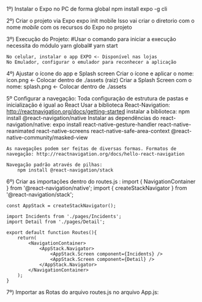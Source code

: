 1º) Instalar o Expo no PC de forma global
	npm install expo -g cli
	
2º) Criar o projeto via Expo
	expo init mobile
	Isso vai criar o diretorio com o nome *mobile* com os recursos do Expo no projeto
	
3º) Execução do Projeto:
	#Usar o comando para iniciar a execução necessita do módulo yarn global#
	yarn start
	
	No celular, instalar o app EXPO <- Disponível nas lojas
	No Emulador, configurar o emulador para reconhecer a aplicação
	
4º) Ajustar o ícone do app e Splash screen
	Criar o ícone e aplicar o nome: icon.png <- Colocar dentro de ./assets (raiz)
	Criar a Splash Screen com o nome: splash.png <- Colocar dentro de ./assets
	
5º Configurar a navegação:
	Toda configuração de estrutura de pastas e inicialização é igual ao React
	Usar a biblioteca React-Navigation: http://reactnavigation.org/docs/getting-started
	instalar a biblioteca:
		npm install @react-navigation/native
	Instalar as dependências do react-navigation/native:
		expo install react-native-gesture-handler react-native-reanimated react-native-screens react-native-safe-area-context @react-native-community/masked-view
		
	As navegações podem ser feitas de diversas formas. Formatos de navegação: http://reactnavigation.org/docs/hello-react-navigation
	
	Navegação padrão através de pilhas:
		npm install @react-navigation/stack
		
6º) Criar as importações dentro do routes.js :
	import { NavigationContainer } from '@react-navigation/native';
	import { createStackNavigator } from '@react-navigation/stack';

	const AppStack = createStackNavigator();

	import Incidents from './pages/Incidents';
	import Detail from './pages/Detail';

	export default function Routes(){
		return(
			<NavigationContainer>
				<AppStack.Navigator>
					<AppStack.Screen component={Incidents} />
					<AppStack.Screen component={Detail} />
				</AppStack.Navigator>
			</NavigationContainer>
		);
	}
	
7º) Importar as Rotas do arquivo routes.js no arquivo App.js:

	